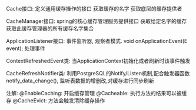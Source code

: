 Cache接口: 定义通用缓存操作的接口
    获取缓存的名字
    获取底层的缓存提供者
    
CacheManager接口: spring的核心缓存管理服务提供接口
    获取给定名字的缓存
    获取此缓存管理器的所有缓存名字集合

    
ApplicationListener接口: 事件监听器, 观察者模式.
    void onApplicationEvent(E event); 处理事件

ContextRefreshedEvent类: 当ApplicationContext初始化或者刷新时该事件触发

CacheRefreshNotifier类: 
    利用PostgreSQL的Notify/Listen机制,配合触发器函数notify_data_change(), 监听表数据的增删改,对缓存进行同步刷新

注解:
    @EnableCaching: 开启缓存管理
    @Cacheable: 执行方法的结果可以被缓存
    @CacheEvict: 方法会触发清除缓存操作